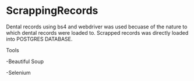 # ScrappingRecords

Dental records using bs4 and webdriver was used becuase of the nature to which dental records were loaded to. Scrapped records was directly loaded into POSTGRES DATABASE.

Tools

-Beautiful Soup

-Selenium

